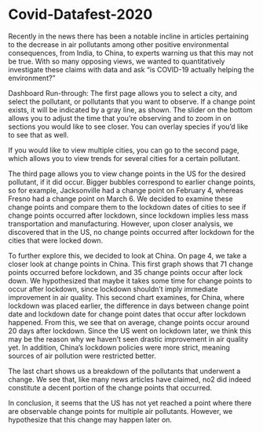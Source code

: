 # Covid-Datafest-2020

Recently in the news there has been a notable incline in articles pertaining to the decrease in air pollutants among other positive environmental consequences, from India, to China, to experts warning us that this may not be true.
With so many opposing views, we wanted to quantitatively investigate these claims with data and ask “is COVID-19 actually helping the environment?”

Dashboard Run-through: The first page allows you to select a city, and select the pollutant, or pollutants that you want to observe. If a change point exists, it will be indicated by a gray line, as shown. The slider on the bottom allows you to adjust the time that you’re observing and to zoom in on sections you would like to see closer. You can overlay species if you’d like to see that as well. 

If you would like to view multiple cities, you can go to the second page, which allows you to view trends for several cities for a certain pollutant. 

The third page allows you to view change points in the US for the desired pollutant, if it did occur. Bigger bubbles correspond to earlier change points, so for example, Jacksonville had a change point on February 4, whereas Fresno had a change point on March 6. We decided to examine these change points and compare them to the lockdown dates of cities to see if change points occurred after lockdown, since lockdown implies less mass transportation and manufacturing. However, upon closer analysis, we discovered that in the US, no change points occurred after lockdown for the cities that were locked down. 

To further explore this, we decided to look at China. On page 4, we take a closer look at change points in China. This first graph shows that 71 change points occurred before lockdown, and 35 change points occur after lock down. We hypothesized that maybe it takes some time for change points to occur after lockdown, since lockdown shouldn’t imply immediate improvement in air quality. This second chart examines, for China, where lockdown was placed earlier, the difference in days between change point date and lockdown date for change point dates that occur after lockdown happened. From this, we see that on average, change points occur around 20 days after lockdown. Since the US went on lockdown later, we think this may be the reason why we haven’t seen drastic improvement in air quality yet. In addition, China’s lockdown policies were more strict, meaning sources of air pollution were restricted better. 

The last chart shows us a breakdown of the pollutants that underwent a change. We see that, like many news articles have claimed, no2 did indeed constitute a decent portion of the change points that occurred. 

In conclusion, it seems that the US has not yet reached a point where there are observable change points for multiple air pollutants. However, we hypothesize that this change may happen later on. 

